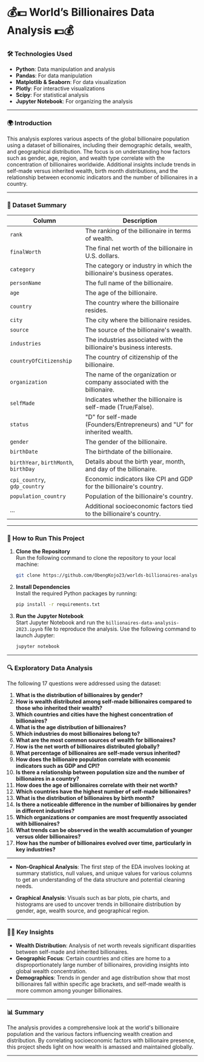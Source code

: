 # 💰💵 **World’s Billionaires Data Analysis** 💵💰

### 🛠 Technologies Used

- **Python**: Data manipulation and analysis
- **Pandas**: For data manipulation
- **Matplotlib & Seaborn**: For data visualization
- **Plotly**: For interactive visualizations
- **Scipy**: For statistical analysis
- **Jupyter Notebook**: For organizing the analysis

---
### 🌍 Introduction

This analysis explores various aspects of the global billionaire population using a dataset of billionaires, including their demographic details, wealth, and geographical distribution. The focus is on understanding how factors such as gender, age, region, and wealth type correlate with the concentration of billionaires worldwide. Additional insights include trends in self-made versus inherited wealth, birth month distributions, and the relationship between economic indicators and the number of billionaires in a country.

---

### 💾 Dataset Summary

| Column                             | Description                                                   |
|------------------------------------|---------------------------------------------------------------|
| `rank`                             | The ranking of the billionaire in terms of wealth.             |
| `finalWorth`                       | The final net worth of the billionaire in U.S. dollars.        |
| `category`                         | The category or industry in which the billionaire's business operates. |
| `personName`                       | The full name of the billionaire.                             |
| `age`                              | The age of the billionaire.                                   |
| `country`                          | The country where the billionaire resides.                    |
| `city`                             | The city where the billionaire resides.                       |
| `source`                           | The source of the billionaire's wealth.                       |
| `industries`                       | The industries associated with the billionaire's business interests. |
| `countryOfCitizenship`             | The country of citizenship of the billionaire.                |
| `organization`                     | The name of the organization or company associated with the billionaire. |
| `selfMade`                         | Indicates whether the billionaire is self-made (True/False).  |
| `status`                           | "D" for self-made (Founders/Entrepreneurs) and "U" for inherited wealth. |
| `gender`                           | The gender of the billionaire.                                |
| `birthDate`                        | The birthdate of the billionaire.                             |
| `birthYear`, `birthMonth`, `birthDay` | Details about the birth year, month, and day of the billionaire. |
| `cpi_country`, `gdp_country`       | Economic indicators like CPI and GDP for the billionaire's country. |
| `population_country`               | Population of the billionaire's country.                      |
| ...                                | Additional socioeconomic factors tied to the billionaire's country. |

---

### 🚀 How to Run This Project

1. **Clone the Repository**  
   Run the following command to clone the repository to your local machine:
   ```bash
   git clone https://github.com/ObengKojo23/worlds-billionaires-analysis.git
2. **Install Dependencies**  
   Install the required Python packages by running:
   ```bash
   pip install -r requirements.txt
3. **Run the Jupyter Notebook**  
   Start Jupyter Notebook and run the `billionaires-data-analysis-2023.ipynb` file to reproduce the analysis. Use the following command to launch Jupyter:

   ```bash
   jupyter notebook
---

### 🔍 Exploratory Data Analysis

The following 17 questions were addressed using the dataset:

1. **What is the distribution of billionaires by gender?**
2. **How is wealth distributed among self-made billionaires compared to those who inherited their wealth?**
3. **Which countries and cities have the highest concentration of billionaires?**
4. **What is the age distribution of billionaires?**
5. **Which industries do most billionaires belong to?**
6. **What are the most common sources of wealth for billionaires?**
7. **How is the net worth of billionaires distributed globally?**
8. **What percentage of billionaires are self-made versus inherited?**
9. **How does the billionaire population correlate with economic indicators such as GDP and CPI?**
10. **Is there a relationship between population size and the number of billionaires in a country?**
11. **How does the age of billionaires correlate with their net worth?**
12. **Which countries have the highest number of self-made billionaires?**
13. **What is the distribution of billionaires by birth month?**
14. **Is there a noticeable difference in the number of billionaires by gender in different industries?**
15. **Which organizations or companies are most frequently associated with billionaires?**
16. **What trends can be observed in the wealth accumulation of younger versus older billionaires?**
17. **How has the number of billionaires evolved over time, particularly in key industries?**

---

- **Non-Graphical Analysis**: The first step of the EDA involves looking at summary statistics, null values, and unique values for various columns to get an understanding of the data structure and potential cleaning needs.
  
- **Graphical Analysis**: Visuals such as bar plots, pie charts, and histograms are used to uncover trends in billionaire distribution by gender, age, wealth source, and geographical region.

---

### 🧑‍💻 Key Insights

- **Wealth Distribution**: Analysis of net worth reveals significant disparities between self-made and inherited billionaires.
- **Geographic Focus**: Certain countries and cities are home to a disproportionately large number of billionaires, providing insights into global wealth concentration.
- **Demographics**: Trends in gender and age distribution show that most billionaires fall within specific age brackets, and self-made wealth is more common among younger billionaires.

---

### 📊 Summary

The analysis provides a comprehensive look at the world's billionaire population and the various factors influencing wealth creation and distribution. By correlating socioeconomic factors with billionaire presence, this project sheds light on how wealth is amassed and maintained globally.

---
